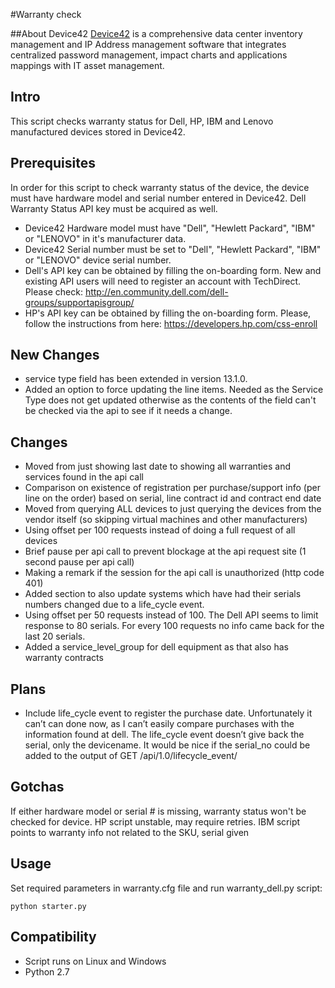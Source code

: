 #Warranty check

##About Device42
[Device42](http://www.device42.com) is a comprehensive data center inventory management and IP Address management software that integrates centralized password management, impact charts and applications mappings with IT asset management.

## Intro
This script checks warranty status for Dell, HP, IBM and Lenovo manufactured devices stored in Device42.

## Prerequisites
In order for this script to check warranty status of the device, the device must have hardware model and serial number entered in Device42. Dell Warranty Status API key must be acquired as well.
- Device42 Hardware model must have "Dell", "Hewlett Packard", "IBM" or "LENOVO" in it's manufacturer data.
- Device42 Serial number must be set to "Dell", "Hewlett Packard", "IBM" or "LENOVO" device serial number.
- Dell's API key can be obtained by filling the on-boarding form. New and existing API users will need to register an account with TechDirect. Please check: http://en.community.dell.com/dell-groups/supportapisgroup/
- HP's API key can be obtained by filling the on-boarding form. Please, follow the instructions from here: https://developers.hp.com/css-enroll

## New Changes
- service type field has been extended in version 13.1.0.
- Added an option to force updating the line items. Needed as the Service Type does not get updated otherwise as the contents of the field can't be checked via the api to see if it needs a change.


## Changes
- Moved from just showing last date to showing all warranties and services found in the api call
- Comparison on existence of registration per purchase/support info (per line on the order) based on serial, line contract id and contract end date
- Moved from querying ALL devices to just querying the devices from the vendor itself (so skipping virtual machines and other manufacturers)
- Using offset per 100 requests instead of doing a full request of all devices
- Brief pause per api call to prevent blockage at the api request site (1 second pause per api call)
- Making a remark if the session for the api call is unauthorized (http code 401)
- Added section to also update systems which have had their serials numbers changed due to a life_cycle event.
- Using offset per 50 requests instead of 100. The Dell API seems to limit response to 80 serials. For every 100 requests no info came back for the last 20 serials.
- Added a service_level_group for dell equipment as that also has warranty contracts

## Plans
- Include life_cycle event to register the purchase date. Unfortunately it can’t can done now, as I can’t easily compare purchases with the information found at dell. The life_cycle event doesn’t give back the serial, only the devicename. It would be nice if the serial_no could be added to the output of GET /api/1.0/lifecycle_event/

## Gotchas
If either hardware model or serial # is missing, warranty status won't be checked for device.
HP script unstable, may require retries.
IBM script points to warranty info not related to the SKU, serial given

## Usage
Set required parameters in warranty.cfg file and run warranty_dell.py script:

	python starter.py

## Compatibility
* Script runs on Linux and Windows
* Python 2.7
